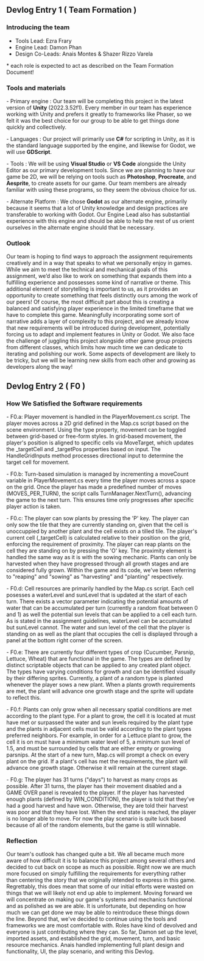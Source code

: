 ## Devlog Entry 1 ( Team Formation )

### Introducing the team

- Tools Lead: Ezra Frary
- Engine Lead: Damon Phan
- Design Co-Leads: Anais Montes & Shazer Rizzo Varela

\* each role is expected to act as described on the Team Formation Document!

### Tools and materials

\- Primary engine : Our team will be completing this project in the latest version of **Unity** (2022.3.52f1). Every member in our team has experience working with Unity and prefers it greatly to frameworks like Phaser, so we felt it was the best choice for our group to be able to get things done quickly and collectively.

\- Languages : Our project will primarily use **C#** for scripting in Unity, as it is the standard language supported by the engine, and likewise for Godot, we will use **GDScript**.

\- Tools : We will be using **Visual Studio** or **VS Code** alongside the Unity Editor as our primary development tools. Since we are planning to have our game be 2D, we will be relying on tools such as **Photoshop**, **Procreate**, and **Aesprite**, to create assets for our game. Our team members are already familiar with using these programs, so they seem the obvious choice for us.

\- Alternate Platform : We chose **Godot** as our alternate engine, primarily because it seems that a lot of Unity knowledge and design practices are transferable to working with Godot. Our Engine Lead also has substantial experience with this engine and should be able to help the rest of us orient ourselves in the alternate engine should that be necessary.

### Outlook

Our team is hoping to find ways to approach the assignment requirements creatively and in a way that speaks to what we personally enjoy in games. While we aim to meet the technical and mechanical goals of this assignment, we’d also like to work on something that expands them into a fulfilling experience and possesses some kind of narrative or theme. This additional element of storytelling is important to us, as it provides an opportunity to create something that feels distinctly ours among the work of our peers! Of course, the most difficult part about this is creating a balanced and satisfying player experience in the limited timeframe that we have to complete this game. Meaningfully incorporating some sort of narrative adds a layer of complexity to this project, and we already know that new requirements will be introduced during development, potentially forcing us to adapt and implement features in Unity or Godot. We also face the challenge of juggling this project alongside other game group projects from different classes, which limits how much time we can dedicate to iterating and polishing our work. Some aspects of development are likely to be tricky, but we will be learning new skills from each other and growing as developers along the way!

## Devlog Entry 2 ( F0 )

### How We Satisfied the Software requirements

\- F0.a: Player movement is handled in the PlayerMovement.cs script. The player moves across a 2D grid defined in the Map.cs script based on the scene environment. Using the type property, movement can be toggled between grid-based or free-form styles. In grid-based movement, the player's position is aligned to specific cells via MoveTarget, which updates the \_targetCell and \_targetPos properties based on input. The HandleGridInputs method processes directional input to determine the target cell for movement.

\- F0.b: Turn-based simulation is managed by incrementing a moveCount variable in PlayerMovement.cs every time the player moves across a space on the grid. Once the player has made a predefined number of moves (MOVES_PER_TURN), the script calls TurnManager.NextTurn(), advancing the game to the next turn. This ensures time only progresses after specific player action is taken.

\- F0.c: The player can sow plants by pressing the 'P' key. The player can only sow the tile that they are currently standing on, given that the cell is unoccuppied by another plant and the cell exists on a tilled tile. The player's current cell (\_targetCell) is calculated relative to their position on the grid, enforcing the requirement of proximity. The player can reap plants on the cell they are standing on by pressing the 'O' key. The proximity element is handled the same way as it is with the sowing mechanic. Plants can only be harvested when they have progressed through all growth stages and are considered fully grown. Within the game and its code, we've been referring to "reaping" and "sowing" as "harvesting" and "planting" respectively.

\- F0.d: Cell resources are primarily handled by the Map.cs script. Each cell posesses a waterLevel and sunLevel that is updated at the start of each turn. There exists a vector parameter indicating the potential amounts of water that can be accumulated per turn (currently a random float between 0 and 1) as well the potential sun levels that can be applied to a cell each turn. As is stated in the assignment guidelines, waterLevel can be accumulated but sunLevel cannot. The water and sun level of the cell that the player is standing on as well as the plant that occupies the cell is displayed through a panel at the bottom right corner of the screen.

\- F0.e: There are currently four different types of crop (Cucumber, Parsnip, Lettuce, Wheat) that are functional in the game. The types are defined by distinct scriptable objects that can be applied to any created plant object. The types have varying conditions for growth and can be identified visually by their differing sprites. Currently, a plant of a random type is planted whenever the player sows a new plant. When a plants growth requirements are met, the plant will advance one growth stage and the sprite will update to reflect this.

\- F0.f: Plants can only grow when all necessary spatial conditions are met according to the plant type. For a plant to grow, the cell it is located at must have met or surpassed the water and sun levels required by the plant type and the plants in adjacent cells must be valid according to the plant types preferred neighbors. For example, in order for a Lettuce plant to grow, the cell it is on must have a minimum water level of 5, a minimum sun level of 1.5, and must be surrounded by cells that are either empty or growing parsnips. At the start of a new turn, Map.cs will prompt a check on every plant on the grid. If a plant's cell has met the requirements, the plant will advance one growth stage. Otherwise it will remain at the current stage.

\- F0.g: The player has 31 turns ("days") to harvest as many crops as possible. After 31 turns, the player has their movement disabled and a GAME OVER panel is revealed to the player. If the player has harvested enough plants (defined by WIN_CONDITION), the player is told that they've had a good harvest and have won. Otherwise, they are told their harvest was poor and that they have lost. When the end state is reached, the player is no longer able to move. For now the play scenario is quite luck based because of all of the random elements, but the game is still winnable.

### Reflection

Our team's outlook has changed quite a bit. We all became much more aware of how difficult it is to balance this project among several others and decided to cut back on scope as much as possible. Right now we are much more focused on simply fulfilling the requirements for everything rather than centering the story that we originally intended to express in this game. Regrettably, this does mean that some of our initial efforts were wasted on things that we will likely not end up able to implement. Moving forward we will concentrate on making our game's systems and mechanics functional and as polished as we are able. It is unfortunate, but depending on how much we can get done we may be able to reintroduce these things down the line. Beyond that, we've decided to continue using the tools and frameworks we are most comfortable with. Roles have kind of devolved and everyone is just contributing where they can. So far, Damon set up the level, imported assets, and established the grid, movement, turn, and basic resource mechanics. Anais handled implementing full plant design and functionality, UI, the play scenario, and writing this Devlog.
